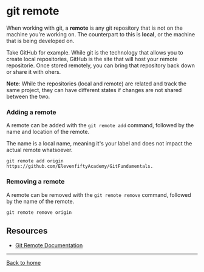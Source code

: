 # git remote

When working with git, a **remote** is any git repository that is not on the machine you're working on. The counterpart to this is **local**, or the machine that is being developed on.

Take GitHub for example. While git is the technology that allows you to create local repositories, GitHub is the site that will host your remote repositorie. Once stored remotely, you can bring that repository back down or share it with ohers.

**Note**: While the repositories (local and remote) are related and track the same project, they can have different states if changes are not shared between the two.

### Adding a remote

A remote can be added with the `git remote add` command, followed by the name and location of the remote.

The name is a local name, meaning it's your label and does not impact the actual  remote whatsoever.

```
git remote add origin https://github.com/ElevenfiftyAcademy/GitFundamentals.
```
### Removing a remote

A remote can be removed with the `git remote remove` command, followed by the name of the remote.

```
git remote remove origin
```
## Resources
- [Git Remote Documentation](https://git-scm.com/docs/git-remote (https
t-scm.com/docs/git-remote) )
---
[Back to home](../README.md)
